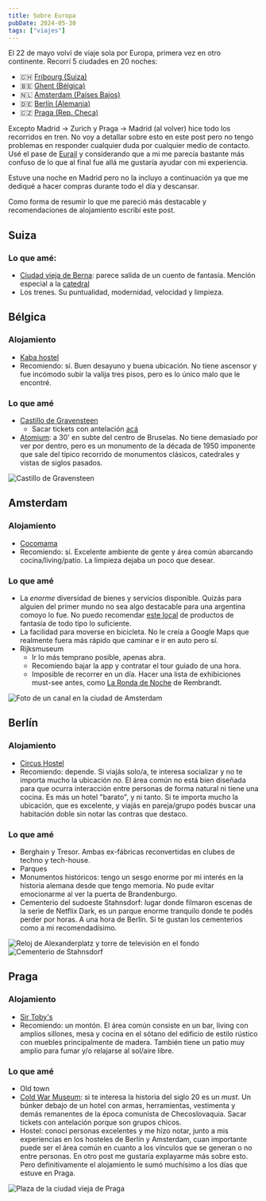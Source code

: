 ```yaml
---
title: Sobre Europa
pubDate: 2024-05-30
tags: ["viajes"]
---
```


El 22 de mayo volví de viaje sola por Europa, primera vez en otro continente. Recorrí 5 ciudades en 20 noches:
- 🇨🇭 [Fribourg (Suiza)](#suiza)
- 🇧🇪 [Ghent (Bélgica)](#bélgica)
- 🇳🇱 [Amsterdam (Países Bajos)](#amsterdam)
- 🇩🇪 [Berlín (Alemania)](#berlín)
- 🇨🇿 [Praga (Rep. Checa)](#praga)

Excepto Madrid -> Zurich y Praga -> Madrid (al volver) hice todo los recorridos en tren. No voy a detallar sobre esto en este post pero no tengo problemas en responder cualquier duda por cualquier medio de contacto. Usé el pase de [Eurail](https://www.eurail.com/en) y considerando que a mi me parecía bastante más confuso de lo que al final fue allá me gustaría ayudar con mi experiencia.

Estuve una noche en Madrid pero no la incluyo a continuación ya que me dediqué a hacer compras durante todo el día y descansar.

Como forma de resumir lo que me pareció más destacable y recomendaciones de alojamiento escribí este post.

## Suiza
### Lo que amé:
- [Ciudad vieja de Berna](https://es.wikipedia.org/wiki/Ciudad_vieja_de_Berna): parece salida de un cuento de fantasía. Mención especial a la [catedral](https://es.wikipedia.org/wiki/Catedral_de_Berna)
- Los trenes. Su puntualidad, modernidad, velocidad y limpieza.

## Bélgica
### Alojamiento
- [Kaba hostel](http://www.kabahostel.be/en)
- Recomiendo: sí. Buen desayuno y buena ubicación. No tiene ascensor y fue incómodo subir la valija tres pisos, pero es lo único malo que le encontré.

### Lo que amé
- [Castillo de Gravensteen](https://es.wikipedia.org/wiki/Castillo_de_los_Condes_de_Gante)
    - Sacar tickets con antelación [acá](https://historischehuizen.stad.gent/en/castle-counts/visit/book-tickets)
- [Atomium](https://en.wikipedia.org/wiki/Atomium): a 30' en subte del centro de Bruselas. No tiene demasiado por ver por dentro, pero es un monumento de la década de 1950 imponente que sale del típico recorrido de monumentos clásicos, catedrales y vistas de siglos pasados.

![Castillo de Gravensteen](../../../images/gravensteen.jpg)

## Amsterdam
### Alojamiento
- [Cocomama](https://cocomamahostel.com/)
- Recomiendo: sí. Excelente ambiente de gente y área común abarcando cocina/living/patio. La limpieza dejaba un poco que desear.

### Lo que amé
- La _enorme_ diversidad de bienes y servicios disponible. Quizás para alguien del primer mundo no sea algo destacable para una argentina comoyo lo fue. No puedo recomendar [este local](https://www.fantasyshopchimera.com/) de productos de fantasía de todo tipo lo suficiente.
- La facilidad para moverse en bicicleta. No le creía a Google Maps que realmente fuera más rápido que caminar e ir en auto pero sí.
- Rijksmuseum
    - Ir lo más temprano posible, apenas abra.
    - Recomiendo bajar la app y contratar el tour guiado de una hora.
    - Imposible de recorrer en un día. Hacer una lista de exhibiciones must-see antes, como [La Ronda de Noche](https://es.wikipedia.org/wiki/La_ronda_de_noche) de Rembrandt.

![Foto de un canal en la ciudad de Amsterdam](../../../images/amsterdam1.jpg)

## Berlín
### Alojamiento
- [Circus Hostel](https://circus-berlin.de/)
- Recomiendo: depende. Si viajás solo/a, te interesa socializar y no te importa mucho la ubicación _no_. El área común no está bien diseñada para que ocurra interacción entre personas de forma natural ni tiene una cocina. Es más un hotel "barato", y ni tanto. Si te importa mucho la ubicación, que es excelente, y viajás en pareja/grupo podés buscar una habitación doble sin notar las contras que destaco.

### Lo que amé
- Berghain y Tresor. Ambas ex-fábricas reconvertidas en clubes de techno y tech-house.
- Parques
- Monumentos históricos: tengo un sesgo enorme por mi interés en la historia alemana desde que tengo memoria. No pude evitar emocionarme al ver la puerta de Brandenburgo.
- Cementerio del sudoeste Stahnsdorf: lugar donde filmaron escenas de la serie de Netflix Dark, es un parque enorme tranquilo donde te podés perder por horas. A una hora de Berlín. Si te gustan los cementerios como a mi recomendadísimo.

![Reloj de Alexanderplatz y torre de televisión en el fondo](../../../images/berlin1.jpg)
![Cementerio de Stahnsdorf](../../../images/berlin2.jpg)

## Praga
### Alojamiento
- [Sir Toby's](https://sirtobys.com/)
- Recomiendo: un montón. El área común consiste en un bar, living con amplios sillones, mesa y cocina en el sótano del edificio de estilo rústico con muebles principalmente de madera. También tiene un patio muy amplio para fumar y/o relajarse al sol/aire libre.

### Lo que amé
- Old town
- [Cold War Museum](http://en.muzeum-studene-valky.cz/): si te interesa la historia del siglo 20 es un _must_. Un búnker debajo de un hotel con armas, herramientas, vestimenta y demás remanentes de la época comunista de Checoslovaquia. Sacar tickets con antelación porque son grupos chicos.
- Hostel: conocí personas excelentes y me hizo notar, junto a mis experiencias en los hosteles de Berlín y Amsterdam, cuan importante puede ser el área común en cuanto a los vínculos que se generan o no entre personas. En otro post me gustaría explayarme más sobre esto. Pero definitivamente el alojamiento le sumó muchísimo a los días que estuve en Praga.

![Plaza de la ciudad vieja de Praga](../../../images/prague.jpg)